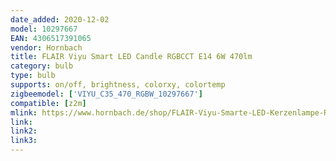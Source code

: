 ```yaml
---
date_added: 2020-12-02
model: 10297667
EAN: 4306517391065 
vendor: Hornbach
title: FLAIR Viyu Smart LED Candle RGBCCT E14 6W 470lm
category: bulb
type: bulb
supports: on/off, brightness, colorxy, colortemp
zigbeemodel: ['VIYU_C35_470_RGBW_10297667']
compatible: [z2m]
mlink: https://www.hornbach.de/shop/FLAIR-Viyu-Smarte-LED-Kerzenlampe-RGB-mit-Repeaterfunktion-E14-6W40W-470-lm-1800-6500-K-warmweiss-tageslichtweiss-Kompatibel-mit-SMART-HOME-by-hornbach/10297667/artikel.html
link: 
link2: 
link3: 
---
```

